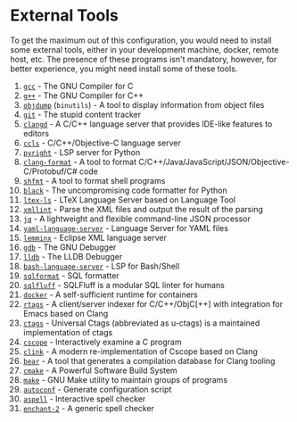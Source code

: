 # External Tools
To get the maximum out of this configuration, you would need to install some
external tools, either in your development machine, docker, remote host, etc.
The presence of these programs isn't mandatory, however, for better experience,
you might need install some of these tools.

1. [`gcc`](https://gcc.gnu.org) - The GNU Compiler for  C
2. [`g++`](https://gcc.gnu.org) - The GNU Compiler for C++
3. [`objdump`](https://en.wikipedia.org/wiki/Objdump) (`binutils`) - A tool to display information from object files
4. [`git`](https://git-scm.com) - The stupid content tracker
5. [`clangd`](https://clangd.llvm.org) - A C/C++ language server that provides IDE-like features to editors
6. [`ccls`](https://github.com/MaskRay/ccls) - C/C++/Objective-C language server
7. [`pyright`](https://github.com/microsoft/pyright) - LSP server for Python
8. [`clang-format`](https://clang.llvm.org/docs/ClangFormat.html) - A tool to format C/C++/Java/JavaScript/JSON/Objective-C/Protobuf/C# code
9. [`shfmt`](https://github.com/mvdan/sh) - A tool to format shell programs
10. [`black`](https://github.com/psf/black) - The uncompromising code formatter for Python
11. [`ltex-ls`](https://github.com/valentjn/ltex-ls) - LTeX Language Server based on Language Tool
12. [`xmllint`](https://github.com/GNOME/libxml2) - Parse the XML files and output the result of the parsing
13. [`jq`](https://jqlang.github.io/jq) - A lightweight and flexible command-line JSON processor
14. [`yaml-language-server`](https://github.com/redhat-developer/yaml-language-server) - Language Server for YAML files
15. [`lemminx`](https://github.com/eclipse/lemminx) - Eclipse XML language server
16. [`gdb`](https://www.sourceware.org/gdb) - The GNU Debugger
17. [`lldb`](https://lldb.llvm.org) - The LLDB Debugger
18. [`bash-language-server`](https://github.com/bash-lsp/bash-language-server) - LSP for Bash/Shell
19. [`sqlformat`](https://sqlformat.org) - SQL formatter
20. [`sqlfluff`](https://sqlfluff.com) - SQLFluff is a modular SQL linter for humans
21. [`docker`](https://www.docker.com) - A self-sufficient runtime for containers
22. [`rtags`](https://github.com/Andersbakken/rtags) - A client/server indexer for C/C++/ObjC[++] with integration for Emacs based on Clang
23. [`ctags`](https://github.com/universal-ctags/ctags) - Universal Ctags (abbreviated as u-ctags) is a maintained implementation of ctags
24. [`cscope`](https://cscope.sourceforge.net) - Interactively examine a C program
25. [`clink`](https://github.com/Smattr/clink) - A modern re-implementation of Cscope based on Clang
26. [`bear`](https://github.com/rizsotto/Bear) - A tool that generates a compilation database for Clang tooling
27. [`cmake`](https://cmake.org) - A Powerful Software Build System
28. [`make`](https://www.gnu.org/software/make) - GNU Make utility to maintain groups of programs
29. [`autoconf`](https://www.gnu.org/software/make) - Generate configuration script
30. [`aspell`](http://aspell.net) - Interactive spell checker
31. [`enchant-2`](https://github.com/AbiWord/enchant) - A generic spell checker
